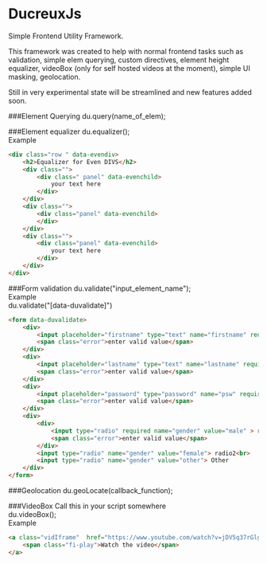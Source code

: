 # DucreuxJs
Simple Frontend Utility Framework. 

This framework was created to help with normal frontend tasks such as validation, simple elem querying, custom directives, element height equalizer, videoBox (only for self hosted videos at the moment), simple UI masking, geolocation.

Still in very experimental state will be streamlined and new features added soon.

###Element Querying
du.query(name_of_elem);

###Element equalizer
du.equalizer();  
Example
```html
<div class="row " data-evendiv>
	<h2>Equalizer for Even DIVS</h2>
	<div class="">
		<div class=" panel" data-evenchild>
			your text here
		</div>
	</div>
	<div class="">
		<div class="panel" data-evenchild>
		</div>
	</div>
	<div class="">
		<div class="panel" data-evenchild>
			your text here
		</div>
	</div>
</div>
```

###Form validation
du.validate("input_element_name");  
Example  
du.validate("[data-duvalidate]")
```html
<form data-duvalidate>
	<div>
		<input placeholder="firstname" type="text" name="firstname" required>
		<span class="error">enter valid value</span>
	</div>
	<div>
		<input placeholder="lastname" type="text" name="lastname" required>
		<span class="error">enter valid value</span>
	</div>
	<div>
		<input placeholder="password" type="password" name="psw" required>
		<span class="error">enter valid value</span>
	</div>
	<div>
		<div>
			<input type="radio" required name="gender" value="male" > radio<br>
			<span class="error">enter valid value</span>
		</div>
		<input type="radio" name="gender" value="female"> radio2<br>
		<input type="radio" name="gender" value="other"> Other
	</div>
</form>
```
###Geolocation 
du.geoLocate(callback_function);

###VideoBox
Call this in your script somewhere  
du.videoBox();  
Example 
```html
<a class="vidIframe"  href="https://www.youtube.com/watch?v=jDV5q37rGlg" >
	<span class="fi-play">Watch the video</span>
</a>
```

